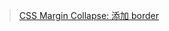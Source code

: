 > [CSS Margin Collapse: 添加 border](https://docs.f2e.idv.tw/css/margin-collapse.html#%E6%B7%BB%E5%8A%A0-border)